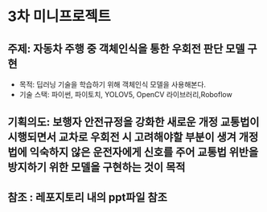 # 3차 미니프로젝트
## 주제: 자동차 주행 중 객체인식을 통한 우회전 판단 모델 구현
- 목적: 딥러닝 기술을 학습하기 위해 객체인식 모델을 사용해본다.
- 기술 스택: 파이썬, 파이토치, YOLOV5, OpenCV 라이브러리,Roboflow

## 기획의도: 보행자 안전규정을 강화한 새로운 개정 교통법이 시행되면서 교차로 우회전 시 고려해야할 부분이 생겨 개정법에 익숙하지 않은 운전자에게 신호를 주어 교통법 위반을 방지하기 위한 모델을 구현하는 것이 목적

## 참조 : 레포지토리 내의 ppt파일 참조

